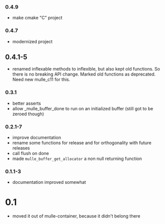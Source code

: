 ### 0.4.9

* make cmake "C" project

### 0.4.7

* modernized project

## 0.4.1-5

* renamed inflexable methods to inflexible, but also kept old functions. So
there is no breaking API change. Marked old functions as deprecated. Need
new mulle_c11 for this.

### 0.3.1

* better asserts
* allow _mulle_buffer_done to run on an initialized buffer (still got to be
zeroed though)

### 0.2.1-7

* improve documentation
* rename some functions for release and for orthogonality with future releases
* call flush on done
* made `mulle_buffer_get_allocator` a non null returning function

### 0.1.1-3

* documentation improved somewhat

# 0.1

* moved it out of mulle-container, because it didn't belong there
